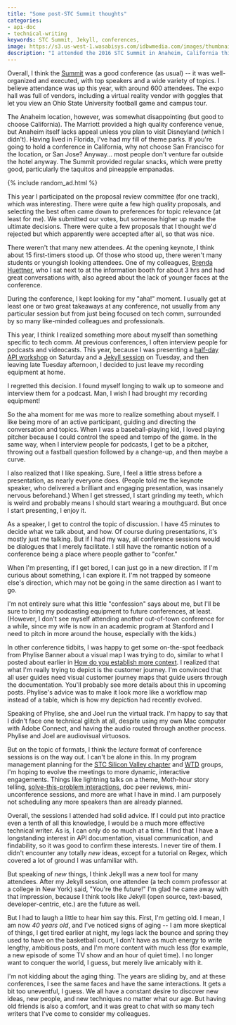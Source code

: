 ```yaml
---
title: "Some post-STC Summit thoughts"
categories:
- api-doc
- technical-writing
keywords: STC Summit, Jekyll, conferences,  
image: https://s3.us-west-1.wasabisys.com/idbwmedia.com/images/thumbnails/stcsummitanaheimworkshopthumb.png
description: "I attended the 2016 STC Summit in Anaheim, California this year. This is a brief, rambling post that recaps some of my thoughts and experiences."
---
```


Overall, I think the [Summit](http://summit.stc.org/) was a good conference (as usual) -- it was well-organized and executed, with top speakers and a wide variety of topics. I believe attendance was up this year, with around 600 attendees. The expo hall was full of vendors, including a virtual reality vendor with goggles that let you view an Ohio State University football game and campus tour.

The Anaheim location, however, was somewhat disappointing (but good to choose California). The Marriott provided a high quality conference venue, but Anaheim itself lacks appeal unless you plan to visit Disneyland (which I didn't). Having lived in Florida, I've had my fill of theme parks. If you're going to hold a conference in California, why not choose San Francisco for the location, or San Jose? Anyway... most people don't venture far outside the hotel anyway. The Summit provided regular snacks, which were pretty good, particularly the taquitos and pineapple empanadas. 

{% include random_ad.html %}

This year I participated on the proposal review committee (for one track), which was interesting. There were quite a few high quality proposals, and selecting the best often came down to preferences for topic relevance (at least for me). We submitted our votes, but someone higher up made the ultimate decisions. There were quite a few proposals that I thought we'd rejected but which apparently were accepted after all, so that was nice.

There weren't that many new attendees. At the opening keynote, I think about 15 first-timers stood up. Of those who stood up, there weren't many students or youngish looking attendees. One of my colleagues, [Brenda Huettner](https://twitter.com/bphuettner), who I sat next to at the information booth for about 3 hrs and had great conversations with, also agreed about the lack of younger faces at the conference.

During the conference, I kept looking for my "aha!" moment. I usually get at least one or two great takeaways at any conference, not usually from any particular session but from just being focused on tech comm, surrounded by so many like-minded colleagues and professionals.

This year, I think I realized something more about myself than something specific to tech comm. At previous conferences, I often interview people for podcasts and videocasts. This year, because I was presenting a [half-day API workshop](https://idratherbewriting.com/2016/05/14/slides-for-api-workshop-stc-summit-anaheim/) on Saturday and a [Jekyll session](https://idratherbewriting.com/2016/05/17/slides-for-writing-tech-docs-like-hacker-with-jekyll/) on Tuesday, and then leaving late Tuesday afternoon, I decided to just leave my recording equipment at home.

I regretted this decision. I found myself longing to walk up to someone and interview them for a podcast. Man, I wish I had brought my recording equipment!

So the aha moment for me was more to realize something about myself. I like being more of an active participant, guiding and directing the conversation and topics. When I was a baseball-playing kid, I loved playing pitcher because I could control the speed and tempo of the game. In the same way, when I interview people for podcasts, I get to be a pitcher, throwing out a fastball question followed by a change-up, and then maybe a curve.

I also realized that I like speaking. Sure, I feel a little stress before a presentation, as nearly everyone does. (People told me the keynote speaker, who delivered a brilliant and engaging presentation, was insanely nervous beforehand.) When I get stressed, I start grinding my teeth, which is weird and probably means I should start wearing a mouthguard. But once I start presenting, I enjoy it.

As a speaker, I get to control the topic of discussion. I have 45 minutes to decide what we talk about, and how. Of course during presentations, it's mostly just me talking. But if I had my way, all conference sessions would be dialogues that I merely facilitate. I still have the romantic notion of a conference being a place where people gather to "confer."

When I'm presenting, if I get bored, I can just go in a new direction. If I'm curious about something, I can explore it. I'm not trapped by someone else's direction, which may not be going in the same direction as I want to go.

I'm not entirely sure what this little "confession" says about me, but I'll be sure to bring my podcasting equipment to future conferences, at least. (However, I don't see myself attending another out-of-town conference for a while, since my wife is now in an academic program at Stanford and I need to pitch in more around the house, especially with the kids.)

In other conference tidbits, I was happy to get some on-the-spot feedback from Phylise Banner about a visual map I was trying to do, similar to what I posted about earlier in [How do you establish more context](https://idratherbewriting.com/2016/05/11/establishing-more-context-in-tech-comm/). I realized that what I'm really trying to depict is the customer journey. I'm convinced that all user guides need visual customer journey maps that guide users through the documentation. You'll probably see more details about this in upcoming posts. Phylise's advice was to make it look more like a workflow map instead of a table, which is how my depiction had recently evolved.

Speaking of Phylise, she and Joel run the virtual track. I'm happy to say that I didn't face one technical glitch at all, despite using my own Mac computer with Adobe Connect, and having the audio routed through another process. Phylise and Joel are audiovisual virtuosos.

But on the topic of formats, I think the *lecture* format of conference sessions is on the way out. I can't be alone in this. In my program management planning for the [STC Silicon Valley chapter](http://www.stc-siliconvalley.org/) and [WTD](http://www.meetup.com/Write-the-Docs/) groups, I'm hoping to evolve the meetings to more dynamic, interactive engagements. Things like lightning talks on a theme, Moth-hour story telling, [solve-this-problem interactions](http://www.meetup.com/Write-the-Docs-SF/events/231272920/), doc peer reviews, mini-unconference sessions, and more are what I have in mind. I am purposely not scheduling any more speakers than are already planned.

Overall, the sessions I attended had solid advice. If I could put into practice even a tenth of all this knowledge, I would be a much more effective technical writer. As is, I can only do so much at a time. I find that I have a longstanding interest in API documentation, visual communication, and findability, so it was good to confirm these interests. I never tire of them. I didn't encounter any totally *new* ideas, except for a tutorial on Regex, which covered a lot of ground I was unfamiliar with.

But speaking of *new* things, I think Jekyll was a new tool for many attendees. After my Jekyll session, one attendee (a tech comm professor at a college in New York) said, "You're the future!" I'm glad he came away with that impression, because I think tools like Jekyll (open source, text-based, developer-centric, etc.) are the future as well.

But I had to laugh a little to hear him say this. First, I'm getting old. I mean, I am now *40 years old*, and I've noticed signs of aging -- I am more skeptical of things, I get tired earlier at night, my legs lack the bounce and spring they used to have on the basketball court, I don't have as much energy to write lengthy, ambitious posts, and I'm more content with much less (for example, a new episode of some TV show and an hour of quiet time). I no longer want to conquer the world, I guess, but merely live amicably with it.

I'm not kidding about the aging thing. The years are sliding by, and at these conferences, I see the same faces and have the same interactions. It gets a bit too uneventful, I guess. We all have a constant desire to discover new ideas, new people, and new techniques no matter what our age. But having old friends is also a comfort, and it was great to chat with so many tech writers that I've come to consider my colleagues.
